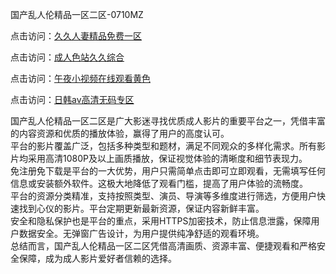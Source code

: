 国产乱人伦精品一区二区-0710MZ

点击访问：<a href="https://heiliao2dmwwy.pages.dev">久久人妻精品免费一区</a>

点击访问：<a href="https://heiliaoxqkkct.pages.dev">成人色站久久综合</a>

点击访问：<a href="https://heiliaowzu4ur.pages.dev">午夜小视频在线观看黄色</a>

点击访问：<a href="https://heiliaoow5kzm.pages.dev">日韩av高清无码专区</a>

国产乱人伦精品一区二区是广大影迷寻找优质成人影片的重要平台之一，凭借丰富的内容资源和优质的播放体验，赢得了用户的高度认可。  
平台的影片覆盖广泛，包括多种类型和题材，满足不同观众的多样化需求。所有影片均采用高清1080P及以上画质播放，保证视觉体验的清晰度和细节表现力。  
免注册免下载是平台的一大优势，用户只需简单点击即可立即观看，无需填写任何信息或安装额外软件。这极大地降低了观看门槛，提高了用户体验的流畅度。  
平台的资源分类精准，支持按照类型、演员、导演等多维度进行筛选，方便用户快速找到心仪的影片。平台定期更新最新资源，保证内容新鲜丰富。  
安全和隐私保护也是平台的重点，采用HTTPS加密技术，防止信息泄露，保障用户数据安全。无弹窗广告设计，为用户提供纯净舒适的观看环境。  
总结而言，国产乱人伦精品一区二区凭借高清画质、资源丰富、便捷观看和严格安全保障，成为成人影片爱好者信赖的选择。

<span style="display:none;">[Canonical link]( https://github.com/jour54432/ribenvv7)</span>
